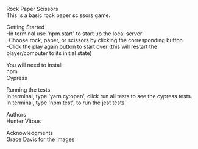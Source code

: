 Rock Paper Scissors<br />
    This is a basic rock paper scissors game.<br />

Getting Started<br />
    -In terminal use 'npm start' to start up the local server<br />
    -Choose rock, paper, or scissors by clicking the corresponding button<br />
    -Click the play again button to start over (this will restart the player/computer to its initial state)<br />

You will need to install:<br />
    npm<br />
    Cypress<br />

Running the tests<br />
    In terminal, type 'yarn cy:open', click run all tests to see the cypress tests.<br />
    In terminal, type 'npm test', to run the jest tests<br />

Authors<br />
    Hunter Vitous<br />

Acknowledgments<br />
    Grace Davis for the images